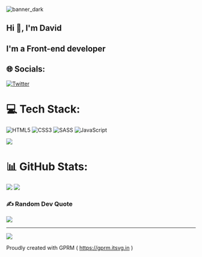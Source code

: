 ![banner_dark](https://user-images.githubusercontent.com/59100016/216194329-452ff7ab-924e-4075-85cf-1c63ae7be82b.png)

<h2>Hi 👋, I'm David</h2>
<h2>I'm a Front-end developer</h2>

## 🌐 Socials:
[![Twitter](https://img.shields.io/badge/Twitter-%231DA1F2.svg?logo=Twitter&logoColor=white)](https://twitter.com/@Dflooze)<br>


# 💻 Tech Stack:
![HTML5](https://img.shields.io/badge/html5-%23E34F26.svg?style=flat&logo=html5&logoColor=white)
![CSS3](https://img.shields.io/badge/css3-%231572B6.svg?style=flat&logo=css3&logoColor=white)
![SASS](https://img.shields.io/badge/SASS-hotpink.svg?style=flat&logo=SASS&logoColor=white)
![JavaScript](https://img.shields.io/badge/javascript-%23323330.svg?style=flat&logo=javascript&logoColor=%23F7DF1E)

![](https://github-readme-stats.vercel.app/api/top-langs/?username=davidotch&theme=monokai&hide_border=false&include_all_commits=false&count_private=false&layout=compact)

# 📊 GitHub Stats:
![](https://github-readme-stats.vercel.app/api?username=davidotch&theme=monokai&hide_border=false&include_all_commits=false&count_private=false)
![](https://github-readme-streak-stats.herokuapp.com/?user=davidotch&theme=monokai&hide_border=false)


### ✍️ Random Dev Quote
![](https://quotes-github-readme.vercel.app/api?type=horizontal&theme=radical)

---
[![](https://visitcount.itsvg.in/api?id=davidotch&icon=1&color=4)](https://visitcount.itsvg.in)

Proudly created with GPRM ( https://gprm.itsvg.in )
